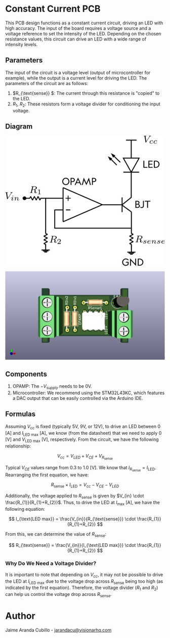 # Constant Current PCB

This PCB design functions as a constant current circuit, driving an LED with high accuracy. The input of the board requires a voltage source and a voltage reference to set the intensity of the LED. Depending on the chosen resistance values, this circuit can drive an LED with a wide range of intensity levels.

## Parameters

The input of the circuit is a voltage level (output of microcontroller for example), while the output is a current level for driving the LED. The parameters of the circuit are as follows:

1. $R_{\text{sense}} $: The current through this resistance is "copied" to the LED. 
2. $R_{1}$, $R_{2}$: These resistors form a voltage divider for conditioning the input voltage.

## Diagram

![Circuit Diagram](https://github.com/Idetic/OCC_boards/blob/main/Constant_Current_PCB/img/circuit.png?raw=true)

![3d View](https://github.com/Idetic/OCC_boards/blob/main/Constant_Current_PCB/img/View_1.png?raw=true)

## Components

1. OPAMP: The $-V_{supply}$ needs to be 0V.
2. Microcontroller: We recommend using the STM32L43KC, which features a DAC output that can be easily controlled via the Arduino IDE.

## Formulas

Assuming $V_{cc}$ is fixed (typically 5V, 9V, or 12V), to drive an LED between 0 [A] and  $I_{\text{LED max}}$ [A], we know (from the datasheet) that we need to apply 0 [V] and $V_{\text{LED max}}$ [V], respectively. From the circuit, we have the following relationship:

$$
V_{cc} = V_{LED} + V_{CE} + V_{R_{\text{sense}}}
$$

Typical $V_{CE}$ values range from 0.3 to 1.0 [V]. We know that $I_{R_{\text{sense}}} = I_{\text{LED}}$. Rearranging the first equation, we have:

$$
R_{\text{sense}} \times I_{\text{LED}} = V_{cc} - V_{CE} - V_{LED}
$$

Additionally, the voltage applied to $R_{\text{sense}}$ is given by $V_{in} \cdot \frac{R_{1}}{R_{1}+R_{2}}$. Thus, to drive the LED at $I_{\text{max}}$ [A], we have the following equation:

$$
I_{\text{LED max}} = \frac{V_{in}}{R_{\text{sense}}} \cdot \frac{R_{1}}{R_{1}+R_{2}}
$$

From this, we can determine the value of $R_{\text{sense}}$:

$$
R_{\text{sense}} = \frac{V_{in}}{I_{\text{LED max}}} \cdot \frac{R_{1}}{R_{1}+R_{2}}
$$

### Why Do We Need a Voltage Divider?

It is important to note that depending on $V_{cc}$, it may not be possible to drive the LED at $I_{\text{LED max}}$ due to the voltage drop across $R_{\text{sense}}$ being too high (as indicated by the first equation). Therefore, the voltage divider ($R_{1}$ and $R_{2}$) can help us control the voltage drop across $R_{\text{sense}}$.

# Author

Jaime Aranda Cubillo - jarandacu@visionarhq.com